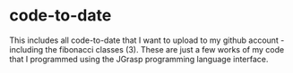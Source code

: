 # code-to-date
This includes all code-to-date that I want to upload to my github account - including the fibonacci classes (3).
These are just a few works of my code that I programmed using the JGrasp programming language interface.
